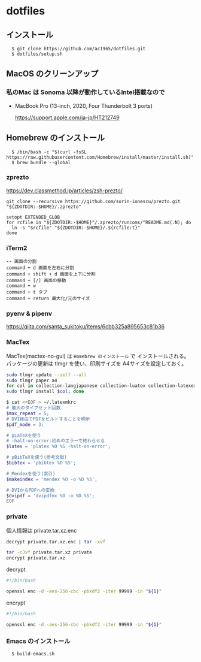 # dotfiles

## インストール

```
  $ git clone https://github.com/ac1965/dotfiles.git
  $ dotfiles/setup.sh
```

## MacOS のクリーンアップ

### 私のMac は Sonoma 以降が動作しているIntel搭載なので

- MacBook Pro (13-inch, 2020, Four Thunderbolt 3 ports)

   https://support.apple.com/ja-jp/HT212749

## Homebrew のインストール

```
  $ /bin/bash -c "$(curl -fsSL https://raw.githubusercontent.com/Homebrew/install/master/install.sh)"
  $ brew bundle --global
```

### zprezto

https://dev.classmethod.jp/articles/zsh-prezto/

```
git clone --recursive https://github.com/sorin-ionescu/prezto.git "${ZDOTDIR:-$HOME}/.zprezto"
```

```
setopt EXTENDED_GLOB
for rcfile in "${ZDOTDIR:-$HOME}"/.zprezto/runcoms/^README.md(.N); do
  ln -s "$rcfile" "${ZDOTDIR:-$HOME}/.${rcfile:t}"
done
```

### iTerm2

```
-- 画面の分割
command + d 画面を左右に分割
command + shift + d 画面を上下に分割
command + [/] 画面の移動
command + w
command + t タブ
command + return 最大化/元のサイズ
```

### pyenv & pipenv

https://qiita.com/santa_sukitoku/items/6cbb325a895653c81b36

### MacTex

MacTex(mactex-no-gui) は `Homebrew のインストール` で インストールされる。
パッケージの更新は tlmgr を使い、印刷サイズを A4サイズを設定しておく。

``` bash
sudo tlmgr update --self --all
sudo tlmgr paper a4
for col in collection-langjapanese collection-luatex collection-latexextra; do
sudo tlmgr install $col; done
```

``` bash
$ cat <<EOF > ~/.latexmkrc
# 最大のタイプセット回数
$max_repeat = 5;
# DVI経由でPDFをビルドすることを明示
$pdf_mode = 3;

# pLaTeXを使う
# -halt-on-error:初めのエラーで終わらせる
$latex = 'platex %O %S -halt-on-error';

# pBibTeXを使う(参考文献)
$bibtex = 'pbibtex %O %S';

# Mendexを使う(索引)
$makeindex = 'mendex %O -o %D %S';

# DVIからPDFへの変換
$dvipdf = 'dvipdfmx %O -o %D %S';
EOF
```

### private

個人情報は private.tar.xz.enc

``` bash
decrypt private.tar.xz.enc | tar -xvf
```

``` bash
tar -cJvf private.tar.xz private
encrypt private.tar.xz
```

decrypt
``` bash
#!/bin/bash

openssl enc -d -aes-256-cbc -pbkdf2 -iter 99999 -in "${1}"
```

encrypt
``` bash
#!/bin/bash

openssl enc -d -aes-256-cbc -pbkdf2 -iter 99999 -in "${1}"
```


### Emacs のインストール

```
  $ build-emacs.sh
```
